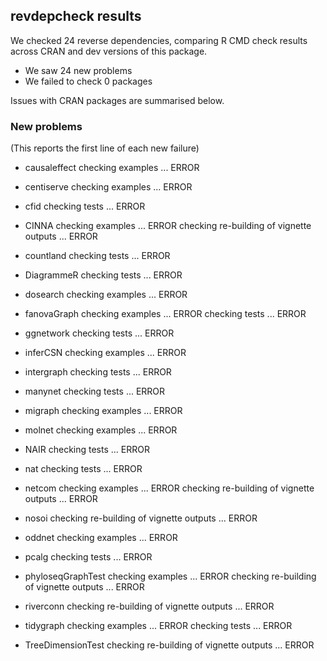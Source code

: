 ## revdepcheck results

We checked 24 reverse dependencies, comparing R CMD check results across CRAN and dev versions of this package.

 * We saw 24 new problems
 * We failed to check 0 packages

Issues with CRAN packages are summarised below.

### New problems
(This reports the first line of each new failure)

* causaleffect
  checking examples ... ERROR

* centiserve
  checking examples ... ERROR

* cfid
  checking tests ... ERROR

* CINNA
  checking examples ... ERROR
  checking re-building of vignette outputs ... ERROR

* countland
  checking tests ... ERROR

* DiagrammeR
  checking tests ... ERROR

* dosearch
  checking examples ... ERROR

* fanovaGraph
  checking examples ... ERROR
  checking tests ... ERROR

* ggnetwork
  checking tests ... ERROR

* inferCSN
  checking examples ... ERROR

* intergraph
  checking tests ... ERROR

* manynet
  checking tests ... ERROR

* migraph
  checking examples ... ERROR

* molnet
  checking examples ... ERROR

* NAIR
  checking tests ... ERROR

* nat
  checking tests ... ERROR

* netcom
  checking examples ... ERROR
  checking re-building of vignette outputs ... ERROR

* nosoi
  checking re-building of vignette outputs ... ERROR

* oddnet
  checking examples ... ERROR

* pcalg
  checking tests ... ERROR

* phyloseqGraphTest
  checking examples ... ERROR
  checking re-building of vignette outputs ... ERROR

* riverconn
  checking re-building of vignette outputs ... ERROR

* tidygraph
  checking examples ... ERROR
  checking tests ... ERROR

* TreeDimensionTest
  checking re-building of vignette outputs ... ERROR

